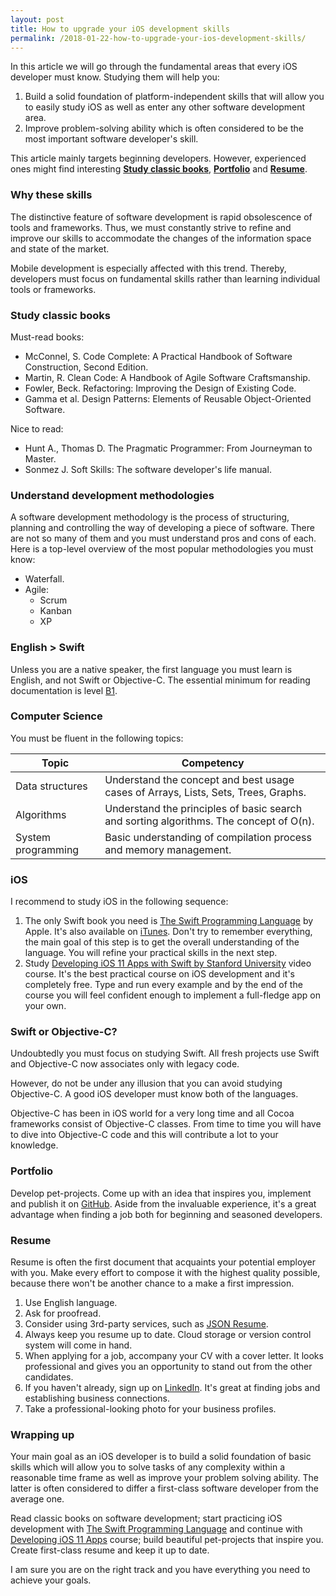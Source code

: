 ```yaml
---
layout: post
title: How to upgrade your iOS development skills
permalink: /2018-01-22-how-to-upgrade-your-ios-development-skills/
---
```


In this article we will go through the fundamental areas that every iOS developer must know. Studying them will help you:
1. Build a solid foundation of platform-independent skills that will allow you to easily study iOS as well as enter any other software development area.
2. Improve problem-solving ability which is often considered to be the most important software developer's skill.

This article mainly targets beginning developers. However, experienced ones might find interesting [**Study classic books**](#study-classic-books), [**Portfolio**](#portfolio) and [**Resume**](#resume).

### Why these skills

The distinctive feature of software development is rapid obsolescence of tools and frameworks. Thus, we must constantly strive to refine and improve our skills to accommodate the changes of the information space and state of the market.

Mobile development is especially affected with this trend. Thereby, developers must focus on fundamental skills rather than learning individual tools or frameworks.

### <a name="study-classic-books"></a>Study classic books

Must-read books:
* McConnel, S. Code Complete: A Practical Handbook of Software Construction, Second Edition.
* Martin, R. Clean Code: A Handbook of Agile Software Craftsmanship.
* Fowler, Beck. Refactoring: Improving the Design of Existing Code.
* Gamma et al. Design Patterns: Elements of Reusable Object-Oriented Software.

Nice to read:
* Hunt A., Thomas D.  The Pragmatic Programmer: From Journeyman to Master.
* Sonmez J. Soft Skills: The software developer's life manual.

### Understand development methodologies

A software development methodology is the process of structuring, planning and controlling the way of developing a piece of software. There are not so many of them and you must understand pros and cons of each. Here is a top-level overview of the most popular methodologies you must know:

* Waterfall.
* Agile:
    * Scrum
    * Kanban
    * XP

### English > Swift

Unless you are a native speaker, the first language you must learn is English, and not Swift or Objective-C. The essential minimum for reading documentation is level [B1](https://www.ielts.org/ielts-for-organisations/common-european-framework).

### Computer Science

You must be fluent in the following topics:

| Topic              | Competency                                                                              |
|--------------------|-----------------------------------------------------------------------------------------|
| Data structures    | Understand the concept and best usage cases of Arrays, Lists, Sets, Trees, Graphs.      |
| Algorithms         | Understand the principles of basic search and sorting algorithms. The concept of O(n).  |
| System programming | Basic understanding of compilation process and memory management.                       |

### iOS

I recommend to study iOS in the following sequence:

1. The only Swift book you need is [The Swift Programming Language][swift-docs] by Apple. It's also available on [iTunes](https://itunes.apple.com/book/id881256329). Don't try to remember everything, the main goal of this step is to get the overall understanding of the language. You will refine your practical skills in the next step.
2. Study [Developing iOS 11 Apps with Swift by Stanford University][stanford-course] video course. It's the best practical course on iOS development and it's completely free. Type and run every example and by the end of the course you will feel confident enough to implement a full-fledge app on your own.

### Swift or Objective-C?

Undoubtedly you must focus on studying Swift. All fresh projects use Swift and Objective-C now associates only with legacy code.

However, do not be under any illusion that you can avoid studying Objective-C. A good iOS developer must know both of the languages.

Objective-C has been in iOS world for a very long time and all Cocoa frameworks consist of Objective-C classes. From time to time you will have to dive into Objective-C code and this will contribute a lot to your knowledge.

### <a name="portfolio"></a>Portfolio

Develop pet-projects. Come up with an idea that inspires you, implement and publish it on [GitHub](https://github.com/). Aside from the invaluable experience, it's a great advantage when finding a job both for beginning and seasoned developers.

### <a name="resume"></a>Resume

Resume is often the first document that acquaints your potential employer with you. Make every effort to compose it with the highest quality possible, because there won't be another chance to a make a first impression.

1. Use English language. 
2. Ask for proofread.
3. Consider using 3rd-party services, such as [JSON Resume](https://jsonresume.org/).
4. Always keep you resume up to date. Cloud storage or version control system will come in hand.
5. When applying for a job, accompany your CV with a cover letter. It looks professional and gives you an opportunity to stand out from the other candidates.
6. If you haven't already, sign up on [LinkedIn](linkedin.com). It's great at finding jobs and establishing business connections.
7. Take a professional-looking photo for your business profiles.

### Wrapping up

Your main goal as an iOS developer is to build a solid foundation of basic skills which will allow you to solve tasks of any complexity within a reasonable time frame as well as improve your problem solving ability. The latter is often considered to differ a first-class software developer from the average one.

Read classic books on software development; start practicing iOS development with [The Swift Programming Language][swift-docs] and continue with [Developing iOS 11 Apps][stanford-course] course; build beautiful pet-projects that inspire you. Create first-class resume and keep it up to date.

I am sure you are on the right track and you have everything you need to achieve your goals.

[swift-docs]: https://developer.apple.com/library/content/documentation/Swift/Conceptual/Swift_Programming_Language/index.html
[stanford-course]: https://itunes.apple.com/us/course/developing-ios-11-apps-with-swift/id1309275316